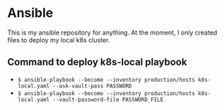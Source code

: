 # Ansible

This is my ansible repository for anything. At the moment, I only created files to deploy my local k8s cluster.

## Command to deploy k8s-local playbook

 - `$ ansible-playbook --become --inventory production/hosts k8s-local.yaml --ask-vault-pass PASSWORD`
 - `$ ansible-playbook --become --inventory production/hosts k8s-local.yaml --vault-password-file PASSWORD_FILE`
